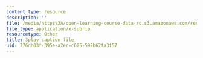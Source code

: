 ```yaml
---
content_type: resource
description: ''
file: /media/https%3A/open-learning-course-data-rc.s3.amazonaws.com/res-6-012-introduction-to-probability-spring-2018/776db03f395ea2ecc625592b62fa3f57_ipSdsosGJBs.srt
file_type: application/x-subrip
resourcetype: Other
title: 3play caption file
uid: 776db03f-395e-a2ec-c625-592b62fa3f57
---
```

